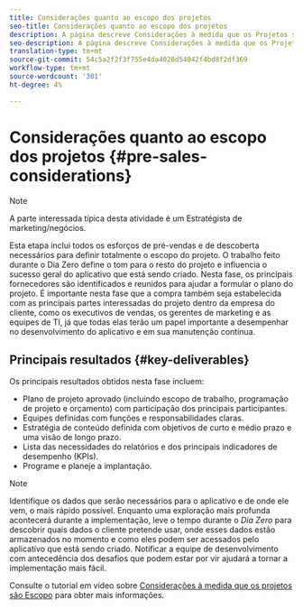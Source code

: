 ```yaml
---
title: Considerações quanto ao escopo dos projetos
seo-title: Considerações quanto ao escopo dos projetos
description: A página descreve Considerações à medida que os Projetos são Escopo
seo-description: A página descreve Considerações à medida que os Projetos são Escopo
translation-type: tm+mt
source-git-commit: 54c5a2f2f3f755e4da4028d54042f4bd8f2df369
workflow-type: tm+mt
source-wordcount: '301'
ht-degree: 4%

---
```



# Considerações quanto ao escopo dos projetos {#pre-sales-considerations}

>[!NOTE]
>A parte interessada típica desta atividade é um Estratégista de marketing/negócios.

Esta etapa inclui todos os esforços de pré-vendas e de descoberta necessários para definir totalmente o escopo do projeto. O trabalho feito durante o Dia Zero define o tom para o resto do projeto e influencia o sucesso geral do aplicativo que está sendo criado.
Nesta fase, os principais fornecedores são identificados e reunidos para ajudar a formular o plano do projeto. É importante nesta fase que a compra também seja estabelecida com as principais partes interessadas do projeto dentro da empresa do cliente, como os executivos de vendas, os gerentes de marketing e as equipes de TI, já que todas elas terão um papel importante a desempenhar no desenvolvimento do aplicativo e em sua manutenção contínua.

## Principais resultados {#key-deliverables}

Os principais resultados obtidos nesta fase incluem:

* Plano de projeto aprovado (incluindo escopo de trabalho, programação de projeto e orçamento) com participação dos principais participantes.
* Equipes definidas com funções e responsabilidades claras.
* Estratégia de conteúdo definida com objetivos de curto e médio prazo e uma visão de longo prazo.
* Lista das necessidades do relatórios e dos principais indicadores de desempenho (KPIs).
* Programe e planeje a implantação.

>[!NOTE]
>
>Identifique os dados que serão necessários para o aplicativo e de onde ele vem, o mais rápido possível. Enquanto uma exploração mais profunda acontecerá durante a implementação, leve o tempo durante o *Dia Zero* para descobrir quais dados o cliente pretende usar, onde esses dados estão armazenados no momento e como eles podem ser acessados pelo aplicativo que está sendo criado. Notificar a equipe de desenvolvimento com antecedência dos desafios que podem estar por vir ajudará a tornar a implementação mais fácil.

Consulte o tutorial em vídeo sobre [Considerações à medida que os projetos são Escopo](https://helpx.adobe.com/experience-manager/6-5/screens/using/project-considerations.html) para obter mais informações.
